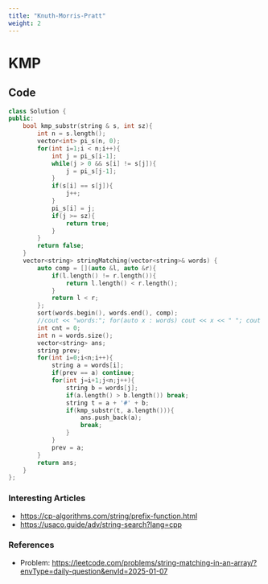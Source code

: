 ```yaml
---
title: "Knuth-Morris-Pratt"
weight: 2
---
```

# KMP

## Code
```cpp
class Solution {
public:
    bool kmp_substr(string & s, int sz){
        int n = s.length();
        vector<int> pi_s(n, 0);
        for(int i=1;i < n;i++){
            int j = pi_s[i-1];
            while(j > 0 && s[i] != s[j]){
                j = pi_s[j-1];
            }
            if(s[i] == s[j]){
                j++;
            }
            pi_s[i] = j; 
            if(j >= sz){
                return true;
            }
        }
        return false;
    }
    vector<string> stringMatching(vector<string>& words) {
        auto comp = [](auto &l, auto &r){
            if(l.length() != r.length()){
                return l.length() < r.length();
            }
            return l < r;
        };
        sort(words.begin(), words.end(), comp);
        //cout << "words:"; for(auto x : words) cout << x << " "; cout << endl;
        int cnt = 0;
        int n = words.size();
        vector<string> ans;
        string prev;
        for(int i=0;i<n;i++){
            string a = words[i];
            if(prev == a) continue;
            for(int j=i+1;j<n;j++){
                string b = words[j];
                if(a.length() > b.length()) break;
                string t = a + '#' + b;
                if(kmp_substr(t, a.length())){
                    ans.push_back(a);
                    break;
                }
            }
            prev = a;
        }
        return ans;
    }
};
```
### Interesting Articles
* https://cp-algorithms.com/string/prefix-function.html
* https://usaco.guide/adv/string-search?lang=cpp

### References
* Problem: https://leetcode.com/problems/string-matching-in-an-array/?envType=daily-question&envId=2025-01-07